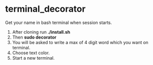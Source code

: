 # terminal_decorator
Get your name in bash terminal when session starts.

1. After cloning run __./install.sh__
2. Then __sudo decorator__
3. You will be asked to write a max of 4 digit word which you want on terminal.
4. Choose text color.
5. Start a new terminal.
